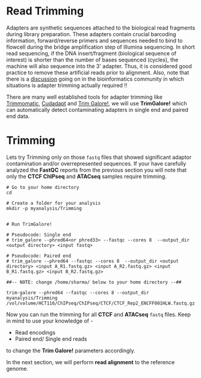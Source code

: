 # Read Trimming

Adapters are synthetic sequences attached to the biological read fragments during library preparation. These adapters contain crucial barcoding information, forward/reverse primers and sequences needed to bind to flowcell during the bridge amplification step of Illumina sequencing. In  short read sequencing, if the DNA insert/fragment (biological sequence of interest) is shorter than the number of bases sequenced (cycles), the machine will also sequence into the 3' adapter. Thus, it is considered good practice to remove these artificial reads prior to alignment. Also, note that there is a [discussion](https://www.ecseq.com/support/ngs/trimming-adapter-sequences-is-it-necessary) going on in the bioinformatics community in which situations is adapter trimming actually required !!

There are many well established tools for adapter trimming like [Trimmomatic](http://www.usadellab.org/cms/?page=trimmomatic), [Cudadapt](https://cutadapt.readthedocs.io/en/stable/) and [Trim Galore!](https://github.com/FelixKrueger/TrimGalore), we will use **TrimGalore!** which can automatically detect contaminating adapters in single end and paired end data.

# Trimming

Lets try Trimming only on those `fastq` files that showed significant adaptor contamination and/or overrepresented sequences. If your have carefully analyzed the **FastQC** reports from the previous section you will note that only the **CTCF ChIPseq** and **ATACseq** samples require trimming.

```
# Go to your home directory
cd 

# Create a folder for your analysis
mkdir -p myanalysis/Trimming


# Run TrimGalore!

# Pseudocode: Single end
# trim_galore --phred64<or phred33> --fastqc --cores 8  --output_dir <output directory> <input fastq>
        
# Pseudocode: Paired end 
# trim_galore --phred64 --fastqc --cores 8  --output_dir <output directory> <input A_R1.fastq.gz> <input A_R2.fastq.gz> <input B_R1.fastq.gz> <input B_R2.fastq.gz> 

##-- NOTE: change /home/sharma/ below to your home directory --##

trim-galore --phred64 --fastqc --cores 8 --output_dir myanalysis/Trimming /vol/volume/HCT116/ChIPseq/ChIPseq/CTCF/CTCF_Rep2_ENCFF001HLW.fastq.gz

```

Now you can run the trimming for all **CTCF** and **ATACseq** `fastq` files. Keep in mind to use your knowledge of -

- Read encodings
- Paired end/ Single end reads

to change the **Trim Galore!** parameters accordingly.

In the next section, we will perform **read alignment** to the reference genome.
